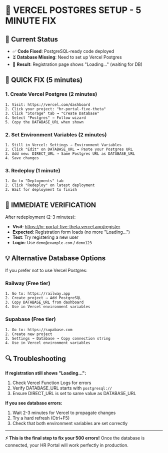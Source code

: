 # 🔧 VERCEL POSTGRES SETUP - 5 MINUTE FIX

## 🎯 Current Status
- ✅ **Code Fixed**: PostgreSQL-ready code deployed
- ⏳ **Database Missing**: Need to set up Vercel Postgres
- 🚨 **Result**: Registration page shows "Loading..." (waiting for DB)

## 🚀 QUICK FIX (5 minutes)

### **1. Create Vercel Postgres (2 minutes)**
```
1. Visit: https://vercel.com/dashboard
2. Click your project: "hr-portal-five-theta"
3. Click "Storage" tab → "Create Database"
4. Select "Postgres" → Follow wizard
5. Copy the DATABASE_URL when shown
```

### **2. Set Environment Variables (2 minutes)**
```
1. Still in Vercel: Settings → Environment Variables
2. Click "Edit" on DATABASE_URL → Paste your Postgres URL
3. Add new: DIRECT_URL → Same Postgres URL as DATABASE_URL
4. Save changes
```

### **3. Redeploy (1 minute)**
```
1. Go to "Deployments" tab
2. Click "Redeploy" on latest deployment
3. Wait for deployment to finish
```

## 🎯 IMMEDIATE VERIFICATION

After redeployment (2-3 minutes):
- **Visit**: https://hr-portal-five-theta.vercel.app/register
- **Expected**: Registration form loads (no more "Loading...")
- **Test**: Try registering a new user
- **Login**: Use `demo@example.com` / `demo123`

## 💡 Alternative Database Options

If you prefer not to use Vercel Postgres:

### **Railway** (Free tier)
```
1. Go to: https://railway.app
2. Create project → Add PostgreSQL
3. Copy DATABASE_URL from dashboard
4. Use in Vercel environment variables
```

### **Supabase** (Free tier)
```
1. Go to: https://supabase.com
2. Create new project
3. Settings → Database → Copy connection string
4. Use in Vercel environment variables
```

## 🔍 Troubleshooting

**If registration still shows "Loading...":**
1. Check Vercel Function Logs for errors
2. Verify DATABASE_URL starts with `postgresql://`
3. Ensure DIRECT_URL is set to same value as DATABASE_URL

**If you see database errors:**
1. Wait 2-3 minutes for Vercel to propagate changes
2. Try a hard refresh (Ctrl+F5)
3. Check that both environment variables are set correctly

---

**⚡ This is the final step to fix your 500 errors!** Once the database is connected, your HR Portal will work perfectly in production.
